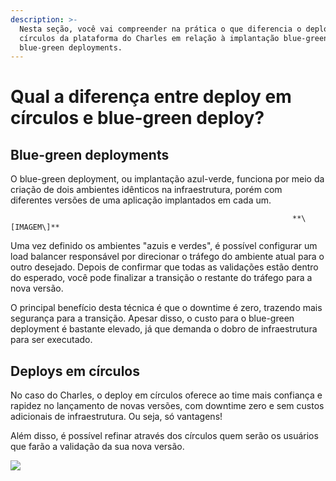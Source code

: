 ```yaml
---
description: >-
  Nesta seção, você vai compreender na prática o que diferencia o deploy em
  círculos da plataforma do Charles em relação à implantação blue-green, ou
  blue-green deployments.
---
```


# Qual a diferença entre deploy em círculos e blue-green deploy?

## Blue-green deployments

O blue-green deployment, ou implantação azul-verde, funciona por meio da criação de dois ambientes idênticos na infraestrutura, porém com diferentes versões de uma aplicação implantados em cada um.

```text
                                                               **\[IMAGEM\]**
```

Uma vez definido os ambientes "azuis e verdes", é possível configurar um load balancer responsável por direcionar o tráfego do ambiente atual para o outro desejado. Depois de confirmar que todas as validações estão dentro do esperado, você pode finalizar a transição o restante do tráfego para a nova versão.

O principal benefício desta técnica é que o downtime é zero, trazendo mais segurança para a transição. Apesar disso, o custo para o blue-green deployment é bastante elevado, já que demanda o dobro de infraestrutura para ser executado.

## Deploys em círculos

No caso do Charles, o deploy em círculos oferece ao time mais confiança e rapidez no lançamento de novas versões, com downtime zero e sem custos adicionais de infraestrutura. Ou seja, só vantagens!

Além disso, é possível refinar através dos círculos quem serão os usuários que farão a validação da sua nova versão.

![](https://github.com/ZupIT/charlescd/tree/3f920366062d055b4fa05ddbd1bb5b360d9f749f/docs/.gitbook/assets/conceito-de-deploy-em-circulos-4.png)

